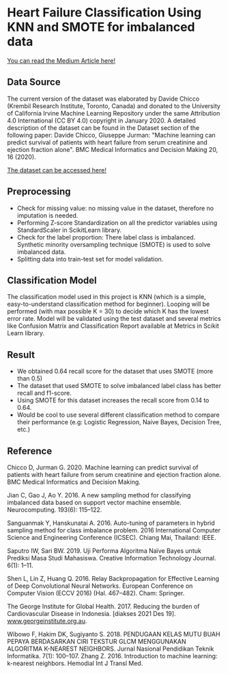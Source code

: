 # Heart Failure Classification Using KNN and SMOTE for imbalanced data

[You can read the Medium Article here!](https://apricitea.medium.com/an-introduction-to-machine-learning-predicting-heart-failure-using-binary-classification-and-a992c585b92d)

## Data Source

The current version of the dataset was elaborated by Davide Chicco (Krembil Research Institute, Toronto, Canada) and donated to the University of California Irvine Machine Learning Repository under the same Attribution 4.0 International (CC BY 4.0) copyright in January 2020. A detailed description of the dataset can be found in the Dataset section of the following paper: Davide Chicco, Giuseppe Jurman: "Machine learning can predict survival of patients with heart failure from serum creatinine and ejection fraction alone". BMC Medical Informatics and Decision Making 20, 16 (2020).

[The dataset can be accessed here!](https://archive.ics.uci.edu/ml/datasets/Heart+failure+clinical+records)

## Preprocessing 

- Check for missing value: no missing value in the dataset, therefore no imputation is needed.
- Performing Z-score Standardization on all the predictor variables using StandardScaler in ScikitLearn library.
- Check for the label proportion: There label class is imbalanced. Synthetic minority oversampling technique (SMOTE) is used to solve imbalanced data.
- Splitting data into train-test set for model validation.

## Classification Model

The classification model used in this project is KNN (which is a simple, easy-to-understand classification method for beginner). Looping will be performed (with max possible K = 30) to decide which K has the lowest error rate. Model will be validated using the test dataset and several metrics like Confusion Matrix and Classification Report available at Metrics in Scikit Learn library. 

## Result

- We obtained 0.64 recall score for the dataset that uses SMOTE (more than 0.5)
- The dataset that used SMOTE to solve imbalanced label class has better recall and f1-score. 
- Using SMOTE for this dataset increases the recall score from 0.14 to 0.64.
- Would be cool to use several different classification method to compare their performance (e.g: Logistic Regression, Naive Bayes, Decision Tree, etc.)

## Reference

Chicco D, Jurman G. 2020. Machine learning can predict survival of patients with heart failure from serum creatinine and ejection fraction alone. BMC Medical Informatics and Decision Making.

Jian C, Gao J, Ao Y. 2016. A new sampling method for classifying imbalanced data based on support vector machine ensemble. Neurocomputing. 193(6): 115–122.

Sanguanmak Y, Hanskunatai A. 2016. Auto-tuning of parameters in hybrid sampling method for class imbalance problem. 2016 International Computer Science and Engineering Conference (ICSEC). Chiang Mai, Thailand: IEEE.

Saputro IW, Sari BW. 2019. Uji Performa Algoritma Naïve Bayes untuk Prediksi Masa Studi Mahasiswa. Creative Information Technology Journal. 6(1): 1–11.

Shen L, Lin Z, Huang Q. 2016. Relay Backpropagation for Effective Learning of Deep Convolutional Neural Networks. European Conference on Computer Vision (ECCV 2016) (Hal. 467–482). Cham: Springer.

The George Institute for Global Health. 2017. Reducing the burden of Cardiovascular Disease in Indonesia. [diakses 2021 Des 19]. www.georgeinstitute.org.au.

Wibowo F, Hakim DK, Sugiyanto S. 2018. PENDUGAAN KELAS MUTU BUAH PEPAYA BERDASARKAN CIRI TEKSTUR GLCM MENGGUNAKAN ALGORITMA K-NEAREST NEIGHBORS. Jurnal Nasional Pendidikan Teknik Informatika. 7(1): 100–107.
Zhang Z. 2016. Introduction to machine learning: k-nearest neighbors. Hemodial Int J Transl Med.
